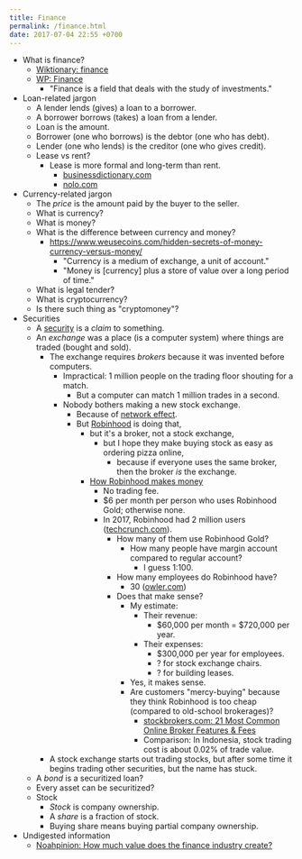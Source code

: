 ```yaml
---
title: Finance
permalink: /finance.html
date: 2017-07-04 22:55 +0700
---
```


- What is finance?
    - [Wiktionary: finance](https://en.wiktionary.org/wiki/finance)
    - [WP: Finance](https://en.wikipedia.org/wiki/Finance)
        - "Finance is a field that deals with the study of investments."
- Loan-related jargon
    - A lender lends (gives) a loan to a borrower.
    - A borrower borrows (takes) a loan from a lender.
    - Loan is the amount.
    - Borrower (one who borrows) is the debtor (one who has debt).
    - Lender (one who lends) is the creditor (one who gives credit).
    - Lease vs rent?
        - Lease is more formal and long-term than rent.
            - [businessdictionary.com](http://www.businessdictionary.com/article/1063/lease-vs-rent-d1412/)
            - [nolo.com](https://www.nolo.com/legal-encyclopedia/leases-rental-agreements-faq.html)
- Currency-related jargon
    - The _price_ is the amount paid by the buyer to the seller.
    - What is currency?
    - What is money?
    - What is the difference between currency and money?
        - https://www.weusecoins.com/hidden-secrets-of-money-currency-versus-money/
            - "Currency is a medium of exchange, a unit of account."
            - "Money is [currency] plus a store of value over a long period of time."
    - What is legal tender?
    - What is cryptocurrency?
    - Is there such thing as "cryptomoney"?
- Securities
    - A [security](https://en.wikipedia.org/wiki/Security_(finance)) is a _claim_ to something.
    - An _exchange_ was a place (is a computer system) where things are traded (bought and sold).
        - The exchange requires _brokers_ because it was invented before computers.
            - Impractical: 1 million people on the trading floor shouting for a match.
                - But a computer can match 1 million trades in a second.
            - Nobody bothers making a new stock exchange.
                - Because of [network effect](https://en.wikipedia.org/wiki/Network_effect#Financial_exchanges).
                - But [Robinhood](https://robinhood.com/) is doing that,
                    - but it's a broker, not a stock exchange,
                        - but I hope they make buying stock as easy as ordering pizza online,
                            - because if everyone uses the same broker,
                            then the broker _is_ the exchange.
                    - [How Robinhood makes money](https://support.robinhood.com/hc/en-us/articles/202853769-How-Robinhood-Makes-Money)
                        - No trading fee.
                        - $6 per month per person who uses Robinhood Gold; otherwise none.
                        - In 2017, Robinhood had 2 million users ([techcrunch.com](https://techcrunch.com/2017/04/26/robincorn/)).
                            - How many of them use Robinhood Gold?
                                - How many people have margin account compared to regular account?
                                    - I guess 1:100.
                            - How many employees do Robinhood have?
                                - 30 ([owler.com](https://www.owler.com/company/robinhood))
                            - Does that make sense?
                                - My estimate:
                                    - Their revenue:
                                        - $60,000 per month = $720,000 per year.
                                    - Their expenses:
                                        - $300,000 per year for employees.
                                        - ? for stock exchange chairs.
                                        - ? for building leases.
                                - Yes, it makes sense.
                                - Are customers "mercy-buying" because they think Robinhood is too cheap (compared to old-school brokerages)?
                                    - [stockbrokers.com: 21 Most Common Online Broker Features & Fees](https://www.stockbrokers.com/guides/features-fees)
                                    - Comparison: In Indonesia, stock trading cost is about 0.02% of trade value.
        - A stock exchange starts out trading stocks,
        but after some time it begins trading other securities,
        but the name has stuck.
    - A *bond* is a securitized loan?
    - Every asset can be securitized?
    - Stock
        - _Stock_ is company ownership.
        - A _share_ is a fraction of stock.
        - Buying share means buying partial company ownership.
- Undigested information
    - [Noahpinion: How much value does the finance industry create?](http://noahpinionblog.blogspot.co.id/2013/01/how-much-value-does-finance-industry.html)
